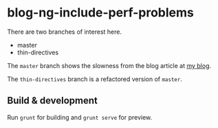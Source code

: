 # blog-ng-include-perf-problems

There are two branches of interest here.

* master
* thin-directives

The `master` branch shows the slowness from the blog article at [my blog](http://eric.stolten.net).

The `thin-directives` branch is a refactored version of `master`.

## Build & development

Run `grunt` for building and `grunt serve` for preview.
